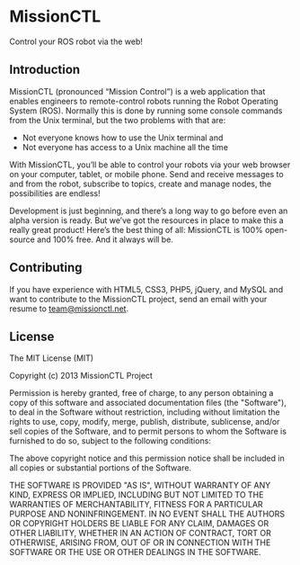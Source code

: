 MissionCTL
==========

Control your ROS robot via the web!

Introduction
------------

MissionCTL (pronounced “Mission Control”) is a web application that enables 
engineers to remote-control robots running the Robot Operating System (ROS). 
Normally this is done by running some console commands from the Unix terminal, 
but the two problems with that are:

- Not everyone knows how to use the Unix terminal and
- Not everyone has access to a Unix machine all the time

With MissionCTL, you’ll be able to control your robots via your web browser on 
your computer, tablet, or mobile phone. Send and receive messages to and from 
the robot, subscribe to topics, create and manage nodes, the possibilities are 
endless!

Development is just beginning, and there’s a long way to go before even an 
alpha version is ready. But we’ve got the resources in place to make this a 
really great product! Here’s the best thing of all: MissionCTL is 100% 
open-source and 100% free. And it always will be.

Contributing
------------

If you have experience with HTML5, CSS3, PHP5, jQuery, and MySQL and want to
contribute to the MissionCTL project, send an email with your resume to 
team@missionctl.net.

License
-------

The MIT License (MIT)

Copyright (c) 2013 MissionCTL Project

Permission is hereby granted, free of charge, to any person obtaining a copy
of this software and associated documentation files (the "Software"), to deal
in the Software without restriction, including without limitation the rights
to use, copy, modify, merge, publish, distribute, sublicense, and/or sell
copies of the Software, and to permit persons to whom the Software is
furnished to do so, subject to the following conditions:

The above copyright notice and this permission notice shall be included in
all copies or substantial portions of the Software.

THE SOFTWARE IS PROVIDED "AS IS", WITHOUT WARRANTY OF ANY KIND, EXPRESS OR
IMPLIED, INCLUDING BUT NOT LIMITED TO THE WARRANTIES OF MERCHANTABILITY,
FITNESS FOR A PARTICULAR PURPOSE AND NONINFRINGEMENT. IN NO EVENT SHALL THE
AUTHORS OR COPYRIGHT HOLDERS BE LIABLE FOR ANY CLAIM, DAMAGES OR OTHER
LIABILITY, WHETHER IN AN ACTION OF CONTRACT, TORT OR OTHERWISE, ARISING FROM,
OUT OF OR IN CONNECTION WITH THE SOFTWARE OR THE USE OR OTHER DEALINGS IN
THE SOFTWARE.